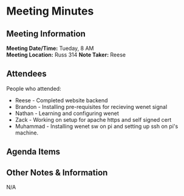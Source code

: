 # Meeting Minutes
## Meeting Information
**Meeting Date/Time:** Tueday, 8 AM  
**Meeting Location:** Russ 314
**Note Taker:** Reese

## Attendees
People who attended:
- Reese - Completed website backend
- Brandon - Installing pre-requisites for recieving wenet signal
- Nathan - Learning and configuring wenet
- Zack - Working on setup for apache https and self signed cert
- Muhammad - Installing wenet sw on pi and setting up ssh on pi's machine.
## Agenda Items


## Other Notes & Information
N/A
